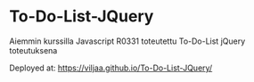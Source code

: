 # To-Do-List-JQuery
Aiemmin kurssilla Javascript R0331 toteutettu To-Do-List jQuery toteutuksena

Deployed at: https://viljaa.github.io/To-Do-List-JQuery/
